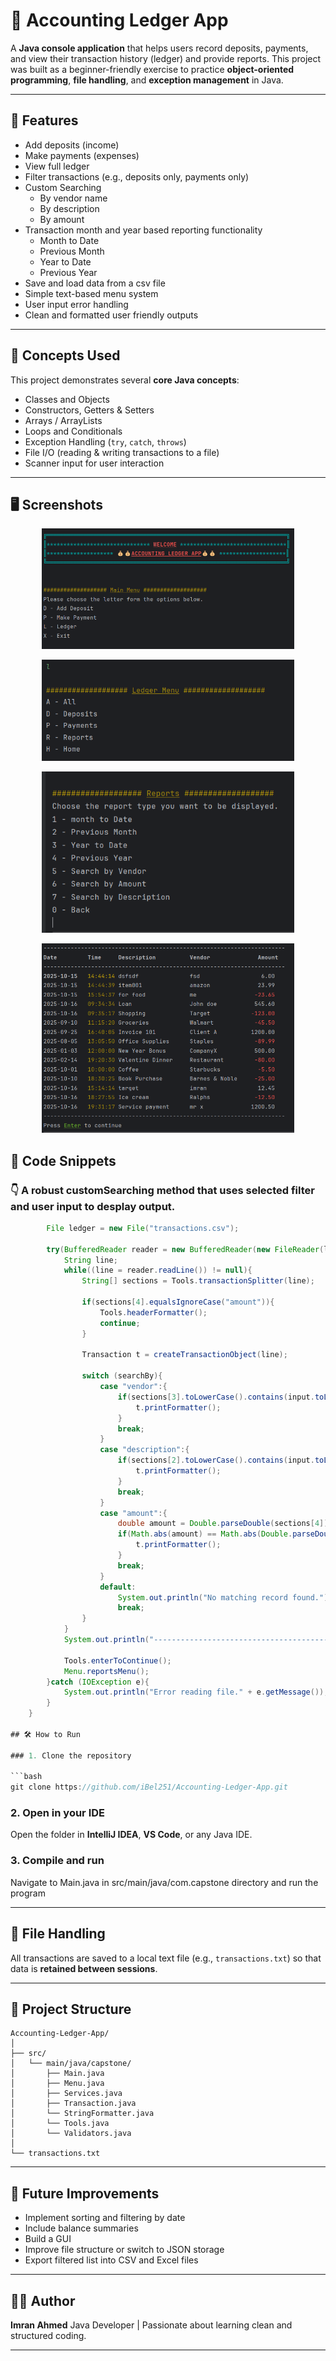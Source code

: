 
# 🧾 Accounting Ledger App

A **Java console application** that helps users record deposits, payments, and view their transaction history (ledger) and provide reports.
This project was built as a beginner-friendly exercise to practice **object-oriented programming**, **file handling**, and **exception management** in Java.

---

## 🚀 Features

* Add deposits (income)
* Make payments (expenses)
* View full ledger
* Filter transactions (e.g., deposits only, payments only)
* Custom Searching
  * By vendor name
  * By description
  * By amount
* Transaction month and year based reporting functionality
  * Month to Date
  * Previous Month
  * Year to Date
  * Previous Year
* Save and load data from a csv file
* Simple text-based menu system
* User input error handling
* Clean and formatted user friendly outputs

---

## 🧠 Concepts Used

This project demonstrates several **core Java concepts**:

* Classes and Objects
* Constructors, Getters & Setters
* Arrays / ArrayLists
* Loops and Conditionals
* Exception Handling (`try`, `catch`, `throws`)
* File I/O (reading & writing transactions to a file)
* Scanner input for user interaction

---
## 🖥️ Screenshots

<p align="center">
  <img src="screenshots/mainmenu.png" width="80%"/>
</p>
<p align="center">
  <img src="screenshots/ledgermenu.png" width="80%"/>
</p>
<p align="center">
  <img src="screenshots/reportsmenu.png" width="80%"/>
</p>
<p align="center">
  <img src="screenshots/list.png" width="80%"/>
</p>



## 🧩 Code Snippets

### 👇 A robust customSearching method that uses selected filter and user input to desplay output.
```java public static void customSearch(String searchBy, String input){
        File ledger = new File("transactions.csv");

        try(BufferedReader reader = new BufferedReader(new FileReader(ledger))){
            String line;
            while((line = reader.readLine()) != null){
                String[] sections = Tools.transactionSplitter(line);

                if(sections[4].equalsIgnoreCase("amount")){
                    Tools.headerFormatter();
                    continue;
                }

                Transaction t = createTransactionObject(line);

                switch (searchBy){
                    case "vendor":{
                        if(sections[3].toLowerCase().contains(input.toLowerCase())){
                            t.printFormatter();
                        }
                        break;
                    }
                    case "description":{
                        if(sections[2].toLowerCase().contains(input.toLowerCase())){
                            t.printFormatter();
                        }
                        break;
                    }
                    case "amount":{
                        double amount = Double.parseDouble(sections[4]);
                        if(Math.abs(amount) == Math.abs(Double.parseDouble(input))){
                            t.printFormatter();
                        }
                        break;
                    }
                    default:
                        System.out.println("No matching record found.");
                        break;
                }
            }
            System.out.println("-----------------------------------------------------------------------");

            Tools.enterToContinue();
            Menu.reportsMenu();
        }catch (IOException e){
            System.out.println("Error reading file." + e.getMessage());
        }
    }

## 🛠️ How to Run

### 1. Clone the repository

```bash
git clone https://github.com/iBel251/Accounting-Ledger-App.git
```

### 2. Open in your IDE

Open the folder in **IntelliJ IDEA**, **VS Code**, or any Java IDE.

### 3. Compile and run
Navigate to Main.java in src/main/java/com.capstone directory and run the program

---

## 💾 File Handling

All transactions are saved to a local text file (e.g., `transactions.txt`) so that data is **retained between sessions**.

---

## 📂 Project Structure

```
Accounting-Ledger-App/
│
├── src/
│   └── main/java/capstone/
│       ├── Main.java
│       ├── Menu.java
│       ├── Services.java
│       ├── Transaction.java
│       └── StringFormatter.java
│       └── Tools.java
│       └── Validators.java
│
└── transactions.txt
```

---

## 🎯 Future Improvements

* Implement sorting and filtering by date
* Include balance summaries
* Build a GUI
* Improve file structure or switch to JSON storage
* Export filtered list into CSV and Excel files

---

## 👨‍💻 Author

**Imran Ahmed**
Java Developer | Passionate about learning clean and structured coding.

---
